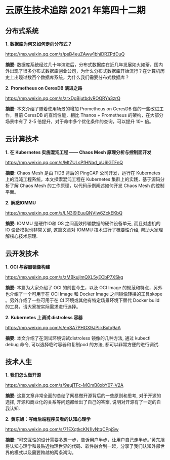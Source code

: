 # 云原生技术追踪 2021 年第四十二期

## 分布式系统

**1.** **数据库为何又如何走向分布式？**

https://mp.weixin.qq.com/s/psB4euZAww1bhiDRZPdDuQ

**摘要:** 数据库系统经过几十年演进后，分布式数据库在近几年发展如火如荼，国内外出现了很多分布式数据库创业公司，为什么分布式数据库开始流行？在计算机历史上出现过数百个数据库系统，为什么我们需要分布式数据库？

**2.** **Prometheus on CeresDB 演进之路**

https://mp.weixin.qq.com/s/zrxDgBjutbdvROQRYa3zrQ

**摘要:** 本文介绍了随着使用场景的增加 Prometheus on CeresDB 做的一些改进工作，目前 CeresDB 的查询性能，相比 Thanos + Prometheus 的架构，在大部分场景中有了 2-5 倍提升，对于命中多个优化条件的查询，可以提升 10+ 倍。

## 云计算技术

**1.** **在 Kubernetes 实施混沌工程 —— Chaos Mesh 原理分析与控制面开发**

https://mp.weixin.qq.com/s/MtZULsPfHNad_xU6lGTFnQ

**摘要:** Chaos Mesh 是由 TiDB 背后的 PingCAP 公司开发，运行在 Kubernetes 上的混沌工程系统。本文探索混沌工程在 Kubernetes 集群上的实践，基于源码分析了解 Chaos Mesh 的工作原理，以代码示例阐述如何开发 Chaos Mesh 的控制平面。

**2.** **解惑IOMMU**

https://mp.weixin.qq.com/s/LN3I9lEuuQNVIw6ZckEKbQ

**摘要:** IOMMU 是硬件IO和 OS 之间高效传输数据的硬件设备单元, 而且对虚机的 IO 设备模拟也非常关键, 这篇文章对 IOMMU 技术进行了概要性介绍, 帮助大家理解核心技术原理.

## 云开发技术

**1.** **OCI 与容器镜像构建**

https://mp.weixin.qq.com/s/zMBkujlmQXL5yECbP7XSkg

**摘要:** 本篇为大家介绍了 OCI 的前世今生，以及 OCI Image 的规范和特点，另外也介绍了一个可用于在 OCI Image 和 Docker Image 之间镜像转换的工具skope 。另外介绍了一些可用于在 CI 环境或其他有特定场景环境下替代 Docker build 的工具，请大家按实际需求进行选择。

**2.** **Kubernetes 上调试 distroless 容器**

https://mp.weixin.qq.com/s/enSA7PHGX9JPIikBxtq9aA

**摘要:** 本文介绍了在测试环境调试distroless 镜像的几种方法, 通过 kubectl debug 命令, 可以选择临时容器和复制pod 的方法, 都可以非常方便的进行调试.

## 技术人生

**1.** **我们怎么做开源**

https://mp.weixin.qq.com/s/9eujTFc-MOmB8xbY07-V2A

**摘要:** 这篇文章非常全面的总结了网易做开源背后的一些原则和思考, 对于开源的选择, 开源和商业化的关系等问题都给出了自己的答案, 说明对开源有了一定的自我认知.

**2.** **黄东旭：写给后端程序员看的认知心理学**

https://mp.weixin.qq.com/s/71EXqtkcKN1IvNtqCPpjSw

**摘要:** “可交互性的设计需要多想一步，告诉用户半步，让用户自己走半步。”黄东旭将认知心理学和最贴近物理世界的代码、软件融合到一起，分享了我们认知外部世界的模式以及需要跨越的两条鸿沟。

